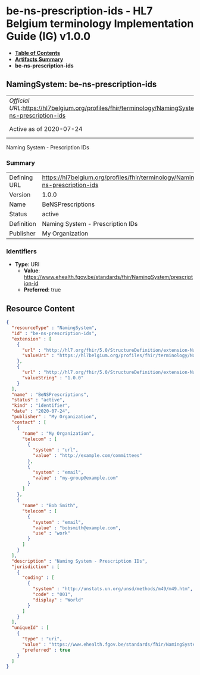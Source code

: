# be-ns-prescription-ids - HL7 Belgium terminology Implementation Guide (IG) v1.0.0

* [**Table of Contents**](toc.md)
* [**Artifacts Summary**](artifacts.md)
* **be-ns-prescription-ids**

## NamingSystem: be-ns-prescription-ids 

| | |
| :--- | :--- |
| *Official URL*:https://hl7belgium.org/profiles/fhir/terminology/NamingSystem/be-ns-prescription-ids | *Version*:1.0.0 |
| Active as of 2020-07-24 | *Computable Name*:BeNSPrescriptions |

 
Naming System - Prescription IDs 

### Summary

| | |
| :--- | :--- |
| Defining URL | https://hl7belgium.org/profiles/fhir/terminology/NamingSystem/be-ns-prescription-ids |
| Version | 1.0.0 |
| Name | BeNSPrescriptions |
| Status | active |
| Definition | Naming System - Prescription IDs |
| Publisher | My Organization |

### Identifiers

* **Type**: URI
  * **Value**: https://www.ehealth.fgov.be/standards/fhir/NamingSystem/prescription-id
  * **Preferred**: true



## Resource Content

```json
{
  "resourceType" : "NamingSystem",
  "id" : "be-ns-prescription-ids",
  "extension" : [
    {
      "url" : "http://hl7.org/fhir/5.0/StructureDefinition/extension-NamingSystem.url",
      "valueUri" : "https://hl7belgium.org/profiles/fhir/terminology/NamingSystem/be-ns-prescription-ids"
    },
    {
      "url" : "http://hl7.org/fhir/5.0/StructureDefinition/extension-NamingSystem.version",
      "valueString" : "1.0.0"
    }
  ],
  "name" : "BeNSPrescriptions",
  "status" : "active",
  "kind" : "identifier",
  "date" : "2020-07-24",
  "publisher" : "My Organization",
  "contact" : [
    {
      "name" : "My Organization",
      "telecom" : [
        {
          "system" : "url",
          "value" : "http://example.com/committees"
        },
        {
          "system" : "email",
          "value" : "my-group@example.com"
        }
      ]
    },
    {
      "name" : "Bob Smith",
      "telecom" : [
        {
          "system" : "email",
          "value" : "bobsmith@example.com",
          "use" : "work"
        }
      ]
    }
  ],
  "description" : "Naming System - Prescription IDs",
  "jurisdiction" : [
    {
      "coding" : [
        {
          "system" : "http://unstats.un.org/unsd/methods/m49/m49.htm",
          "code" : "001",
          "display" : "World"
        }
      ]
    }
  ],
  "uniqueId" : [
    {
      "type" : "uri",
      "value" : "https://www.ehealth.fgov.be/standards/fhir/NamingSystem/prescription-id",
      "preferred" : true
    }
  ]
}

```
